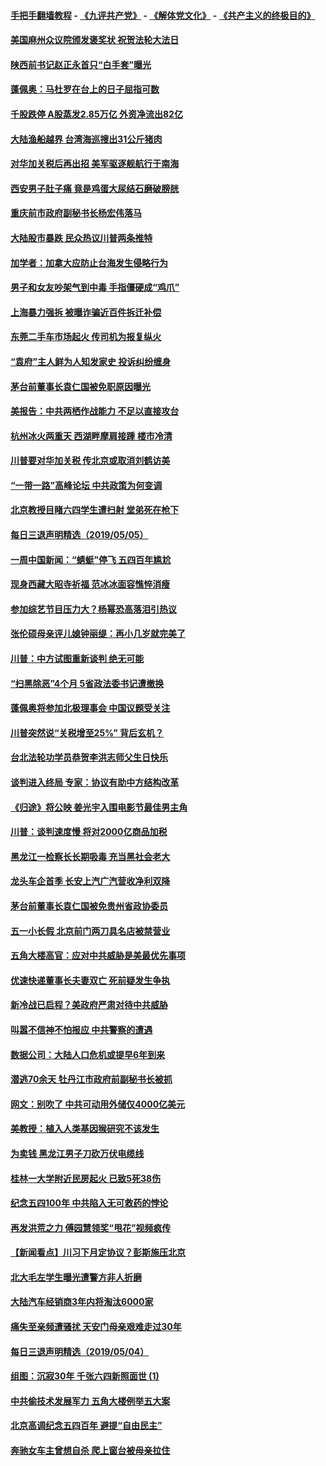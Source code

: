 #### [手把手翻墙教程](https://github.com/gfw-breaker/guides/wiki) -  [《九评共产党》](https://github.com/gfw-breaker/9ping.md?t=05061238) - [《解体党文化》](https://github.com/gfw-breaker/jtdwh.md?t=05061238) - [《共产主义的终极目的》](https://github.com/gfw-breaker/gczydzjmd.md?t=05061238)

#### [美国麻州众议院颁发褒奖状 祝贺法轮大法日](../pages/nsc413/n11237722.md?t=05061238) 

#### [陕西前书记赵正永首只“白手套”曝光](../pages/nsc413/n11237524.md?t=05061238) 


#### [蓬佩奥：马杜罗在台上的日子屈指可数](../pages/nsc413/n11237606.md?t=05061238) 

#### [千股跌停 A股蒸发2.85万亿 外资净流出82亿](../pages/nsc413/n11237291.md?t=05061238) 

#### [大陆渔船越界 台湾海巡搜出31公斤猪肉](../pages/nsc413/n11237506.md?t=05061238) 

#### [对华加关税后再出招 美军驱逐舰航行于南海](../pages/nsc413/n11237441.md?t=05061238) 

#### [西安男子肚子痛 竟是鸡蛋大尿结石磨破膀胱](../pages/nsc413/n11237424.md?t=05061238) 

#### [重庆前市政府副秘书长杨宏伟落马](../pages/nsc413/n11237296.md?t=05061238) 

#### [大陆股市暴跌 民众热议川普两条推特](../pages/nsc413/n11236901.md?t=05061238) 

#### [加学者：加拿大应防止台海发生侵略行为](../pages/nsc413/n11237288.md?t=05061238) 

#### [男子和女友吵架气到中毒 手指僵硬成“鸡爪”](../pages/nsc413/n11237343.md?t=05061238) 

#### [上海暴力强拆 被曝诈骗近百件拆迁补偿](../pages/nsc413/n11236541.md?t=05061238) 

#### [东莞二手车市场起火 传司机为报复纵火](../pages/nsc413/n11236587.md?t=05061238) 

#### [“袁府”主人鲜为人知发家史 投诉纠纷缠身](../pages/nsc413/n11236731.md?t=05061238) 

#### [茅台前董事长袁仁国被免职原因曝光](../pages/nsc413/n11236806.md?t=05061238) 

#### [美报告：中共两栖作战能力 不足以直接攻台](../pages/nsc413/n11236907.md?t=05061238) 

#### [杭州冰火两重天 西湖畔摩肩接踵 楼市冷清](../pages/nsc413/n11236751.md?t=05061238) 

#### [川普要对华加关税 传北京或取消刘鹤访美](../pages/nsc413/n11236236.md?t=05061238) 

#### [“一带一路”高峰论坛 中共政策为何变调](../pages/nsc413/n11236568.md?t=05061238) 

#### [北京教授目睹六四学生遭扫射 堂弟死在枪下](../pages/nsc413/n11236566.md?t=05061238) 

#### [每日三退声明精选（2019/05/05）](../pages/nsc413/n11236553.md?t=05061238) 

#### [一周中国新闻：“蜻蜓”停飞 五四百年尴尬](../pages/nsc413/n11236307.md?t=05061238) 

#### [现身西藏大昭寺祈福 范冰冰面容憔悴消瘦](../pages/nsc413/n11236103.md?t=05061238) 

#### [参加综艺节目压力大？杨幂恐高落泪引热议](../pages/nsc413/n11235981.md?t=05061238) 

#### [张伦硕母亲评儿媳钟丽缇：再小几岁就完美了](../pages/nsc413/n11235865.md?t=05061238) 

#### [川普：中方试图重新谈判 绝无可能](../pages/nsc413/n11236158.md?t=05061238) 

#### [“扫黑除恶”4个月 5省政法委书记遭撤换](../pages/nsc413/n11236059.md?t=05061238) 

#### [蓬佩奥将参加北极理事会 中国议题受关注](../pages/nsc413/n11236096.md?t=05061238) 

#### [川普突然说“关税增至25%” 背后玄机？](../pages/nsc413/n11236062.md?t=05061238) 

#### [台北法轮功学员恭贺李洪志师父生日快乐](../pages/nsc413/n11235536.md?t=05061238) 

#### [谈判进入终局 专家：协议有助中方结构改革](../pages/nsc413/n11236020.md?t=05061238) 

#### [《归途》将公映 姜光宇入围电影节最佳男主角](../pages/nsc413/n11235633.md?t=05061238) 

#### [川普：谈判速度慢 将对2000亿商品加税](../pages/nsc413/n11235906.md?t=05061238) 

#### [黑龙江一检察长长期吸毒 充当黑社会老大](../pages/nsc413/n11235784.md?t=05061238) 

#### [龙头车企首季 长安上汽广汽营收净利双降](../pages/nsc413/n11235655.md?t=05061238) 

#### [茅台前董事长袁仁国被免贵州省政协委员](../pages/nsc413/n11235699.md?t=05061238) 

#### [五一小长假 北京前门两刀具名店被禁营业](../pages/nsc413/n11235744.md?t=05061238) 

#### [五角大楼高官：应对中共威胁是美最优先事项](../pages/nsc413/n11235691.md?t=05061238) 


#### [优速快递董事长夫妻双亡 死前疑发生争执](../pages/nsc413/n11235631.md?t=05061238) 

#### [新冷战已启程？美政府严肃对待中共威胁](../pages/nsc413/n11234335.md?t=05061238) 

#### [叫嚣不信神不怕报应 中共警察的遭遇](../pages/nsc413/n11189087.md?t=05061238) 

#### [数据公司：大陆人口危机或提早6年到来](../pages/nsc413/n11235219.md?t=05061238) 

#### [潜逃70余天 牡丹江市政府前副秘书长被抓](../pages/nsc413/n11235164.md?t=05061238) 

#### [网文：别吹了 中共可动用外储仅4000亿美元](../pages/nsc413/n11234880.md?t=05061238) 

#### [美教授：植入人类基因猴研究不该发生](../pages/nsc413/n11234343.md?t=05061238) 

#### [为卖钱 黑龙江男子刀砍万伏电缆线](../pages/nsc413/n11235054.md?t=05061238) 

#### [桂林一大学附近民房起火 已致5死38伤](../pages/nsc413/n11234926.md?t=05061238) 

#### [纪念五四100年 中共陷入无可救药的悖论](../pages/nsc413/n11229772.md?t=05061238) 

#### [再发洪荒之力 傅园慧领奖“甩花”视频疯传](../pages/nsc413/n11234575.md?t=05061238) 

#### [【新闻看点】川习下月定协议？彭斯施压北京](../pages/nsc413/n11234230.md?t=05061238) 

#### [北大毛左学生曝光遭警方非人折磨](../pages/nsc413/n11234426.md?t=05061238) 

#### [大陆汽车经销商3年内将淘汰6000家](../pages/nsc413/n11234371.md?t=05061238) 

#### [痛失至亲频遭骚扰 天安门母亲艰难走过30年](../pages/nsc413/n11234395.md?t=05061238) 

#### [每日三退声明精选（2019/05/04）](../pages/nsc413/n11234536.md?t=05061238) 

#### [组图：沉寂30年 千张六四新照面世 (1)](../pages/nsc413/n11234282.md?t=05061238) 

#### [中共偷技术发展军力 五角大楼例举五大案](../pages/nsc413/n11232655.md?t=05061238) 

#### [北京高调纪念五四百年 避提“自由民主”](../pages/nsc413/n11234351.md?t=05061238) 

#### [奔驰女车主曾想自杀 爬上窗台被母亲拉住](../pages/nsc413/n11234207.md?t=05061238) 

